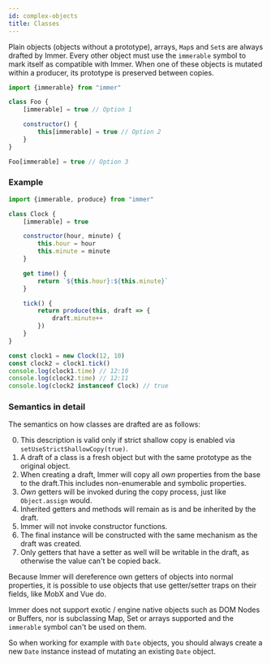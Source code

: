 ```yaml
---
id: complex-objects
title: Classes
---
```


<center>
<div data-ea-publisher="immerjs" data-ea-type="image" class="horizontal bordered"></div>
</center>

Plain objects (objects without a prototype), arrays, `Map`s and `Set`s are always drafted by Immer. Every other object must use the `immerable` symbol to mark itself as compatible with Immer. When one of these objects is mutated within a producer, its prototype is preserved between copies.

```js
import {immerable} from "immer"

class Foo {
	[immerable] = true // Option 1

	constructor() {
		this[immerable] = true // Option 2
	}
}

Foo[immerable] = true // Option 3
```

### Example

```js
import {immerable, produce} from "immer"

class Clock {
	[immerable] = true

	constructor(hour, minute) {
		this.hour = hour
		this.minute = minute
	}

	get time() {
		return `${this.hour}:${this.minute}`
	}

	tick() {
		return produce(this, draft => {
			draft.minute++
		})
	}
}

const clock1 = new Clock(12, 10)
const clock2 = clock1.tick()
console.log(clock1.time) // 12:10
console.log(clock2.time) // 12:11
console.log(clock2 instanceof Clock) // true
```

### Semantics in detail

The semantics on how classes are drafted are as follows:

0. This description is valid only if strict shallow copy is enabled via `setUseStrictShallowCopy(true)`.
1. A draft of a class is a fresh object but with the same prototype as the original object.
1. When creating a draft, Immer will copy all _own_ properties from the base to the draft.This includes non-enumerable and symbolic properties.
1. _Own_ getters will be invoked during the copy process, just like `Object.assign` would.
1. Inherited getters and methods will remain as is and be inherited by the draft.
1. Immer will not invoke constructor functions.
1. The final instance will be constructed with the same mechanism as the draft was created.
1. Only getters that have a setter as well will be writable in the draft, as otherwise the value can't be copied back.

Because Immer will dereference own getters of objects into normal properties, it is possible to use objects that use getter/setter traps on their fields, like MobX and Vue do.

Immer does not support exotic / engine native objects such as DOM Nodes or Buffers, nor is subclassing Map, Set or arrays supported and the `immerable` symbol can't be used on them.

So when working for example with `Date` objects, you should always create a new `Date` instance instead of mutating an existing `Date` object.
